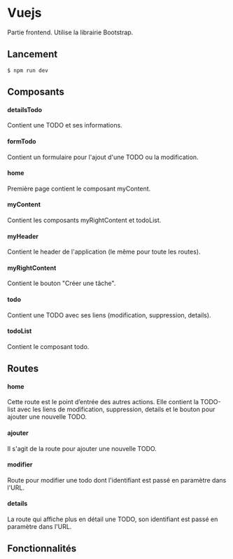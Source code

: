 # Vuejs
Partie frontend. 
Utilise la librairie Bootstrap.

## Lancement
``` 
$ npm run dev
```

## Composants

#### detailsTodo 
Contient une TODO et ses informations.
#### formTodo 
Contient un formulaire pour l'ajout d'une TODO ou la modification.
#### home 
Première page contient le composant myContent.
#### myContent 
Contient les composants myRightContent et todoList.
#### myHeader 
Contient le header de l'application (le même pour toute les routes).
#### myRightContent 
Contient le bouton "Créer une tâche".
#### todo 
Contient une TODO avec ses liens (modification, suppression, details).
#### todoList
Contient le composant todo.

## Routes

#### home
Cette route est le point d’entrée des autres actions. Elle contient la TODO-list avec les liens de modification, suppression, details et le bouton pour ajouter une nouvelle TODO.
#### ajouter
Il s'agit de la route pour ajouter une nouvelle TODO.
#### modifier
Route pour modifier une todo dont l'identifiant est passé en paramètre dans l'URL.
#### details
La route qui affiche plus en détail une TODO, son identifiant est passé en paramètre dans l'URL.

## Fonctionnalités



